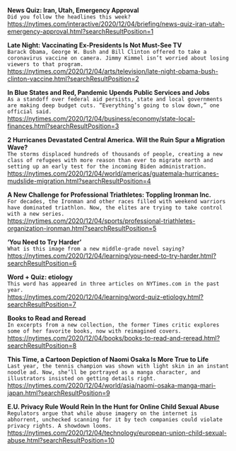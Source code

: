 **News Quiz: Iran, Utah, Emergency Approval**\
`Did you follow the headlines this week?`\
https://nytimes.com/interactive/2020/12/04/briefing/news-quiz-iran-utah-emergency-approval.html?searchResultPosition=1

**Late Night: Vaccinating Ex-Presidents Is Not Must-See TV**\
`Barack Obama, George W. Bush and Bill Clinton offered to take a coronavirus vaccine on camera. Jimmy Kimmel isn’t worried about losing viewers to that program.`\
https://nytimes.com/2020/12/04/arts/television/late-night-obama-bush-clinton-vaccine.html?searchResultPosition=2

**In Blue States and Red, Pandemic Upends Public Services and Jobs**\
`As a standoff over federal aid persists, state and local governments are making deep budget cuts. “Everything’s going to slow down,” one official said.`\
https://nytimes.com/2020/12/04/business/economy/state-local-finances.html?searchResultPosition=3

**2 Hurricanes Devastated Central America. Will the Ruin Spur a Migration Wave?**\
`The storms displaced hundreds of thousands of people, creating a new class of refugees with more reason than ever to migrate north and setting up an early test for the incoming Biden administration.`\
https://nytimes.com/2020/12/04/world/americas/guatemala-hurricanes-mudslide-migration.html?searchResultPosition=4

**A New Challenge for Professional Triathletes: Toppling Ironman Inc.**\
`For decades, the Ironman and other races filled with weekend warriors have dominated triathlon. Now, the elites are trying to take control with a new series.`\
https://nytimes.com/2020/12/04/sports/professional-triathletes-organization-ironman.html?searchResultPosition=5

**‘You Need to Try Harder’**\
`What is this image from a new middle-grade novel saying?`\
https://nytimes.com/2020/12/04/learning/you-need-to-try-harder.html?searchResultPosition=6

**Word + Quiz: etiology**\
`This word has appeared in three articles on NYTimes.com in the past year.`\
https://nytimes.com/2020/12/04/learning/word-quiz-etiology.html?searchResultPosition=7

**Books to Read and Reread**\
`In excerpts from a new collection, the former Times critic explores some of her favorite books, now with reimagined covers.`\
https://nytimes.com/2020/12/04/books/books-to-read-and-reread.html?searchResultPosition=8

**This Time, a Cartoon Depiction of Naomi Osaka Is More True to Life**\
`Last year, the tennis champion was shown with light skin in an instant noodle ad. Now, she’ll be portrayed as a manga character, and illustrators insisted on getting details right.`\
https://nytimes.com/2020/12/04/world/asia/naomi-osaka-manga-mari-japan.html?searchResultPosition=9

**E.U. Privacy Rule Would Rein In the Hunt for Online Child Sexual Abuse**\
`Regulators argue that while abuse imagery on the internet is abhorrent, unchecked scanning for it by tech companies could violate privacy rights. A showdown looms.`\
https://nytimes.com/2020/12/04/technology/european-union-child-sexual-abuse.html?searchResultPosition=10

